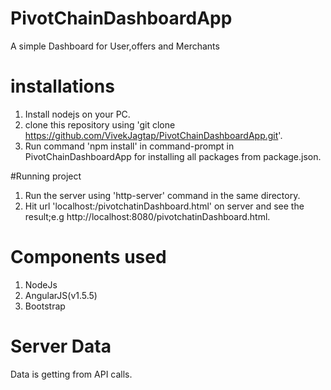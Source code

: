 # PivotChainDashboardApp
A simple Dashboard for User,offers and Merchants


# installations
1. Install nodejs on your PC.
2. clone this repository using 'git clone https://github.com/VivekJagtap/PivotChainDashboardApp.git'.
3. Run command 'npm install' in command-prompt in PivotChainDashboardApp for installing all packages from         package.json.


#Running project
1. Run the server using 'http-server' command in the same directory.
2. Hit url 'localhost:<port-number>/pivotchatinDashboard.html' on server and see the result;e.g http://localhost:8080/pivotchatinDashboard.html.

# Components used
1. NodeJs
3. AngularJS(v1.5.5)
5. Bootstrap

# Server Data
Data is getting from API calls.


